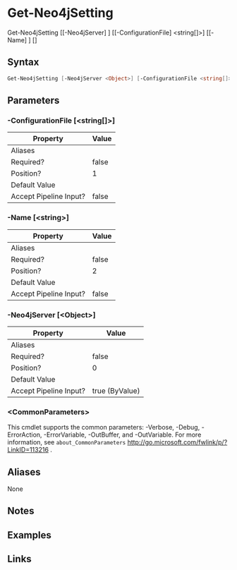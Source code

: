 # Get-Neo4jSetting


Get-Neo4jSetting [[-Neo4jServer] <Object>] [[-ConfigurationFile] <string[]>] [[-Name] <string>] [<CommonParameters>]



## Syntax

```powershell
Get-Neo4jSetting [-Neo4jServer <Object>] [-ConfigurationFile <string[]>] [-Name <string>] [<CommonParameters>]
```


## Parameters

###  -ConfigurationFile [\<string[]\>]

Property               | Value
---------------------- | -----
Aliases                | 
Required?              | false
Position?              | 1
Default Value          | 
Accept Pipeline Input? | false

 
###  -Name [\<string\>]

Property               | Value
---------------------- | -----
Aliases                | 
Required?              | false
Position?              | 2
Default Value          | 
Accept Pipeline Input? | false

 
###  -Neo4jServer [\<Object\>]

Property               | Value
---------------------- | --------------
Aliases                | 
Required?              | false
Position?              | 0
Default Value          | 
Accept Pipeline Input? | true (ByValue)

 
### \<CommonParameters\>

This cmdlet supports the common parameters: -Verbose, -Debug, -ErrorAction, -ErrorVariable, -OutBuffer, and -OutVariable. For more information, see `about_CommonParameters` http://go.microsoft.com/fwlink/p/?LinkID=113216 .

## Aliases

None


## Notes


## Examples


## Links



